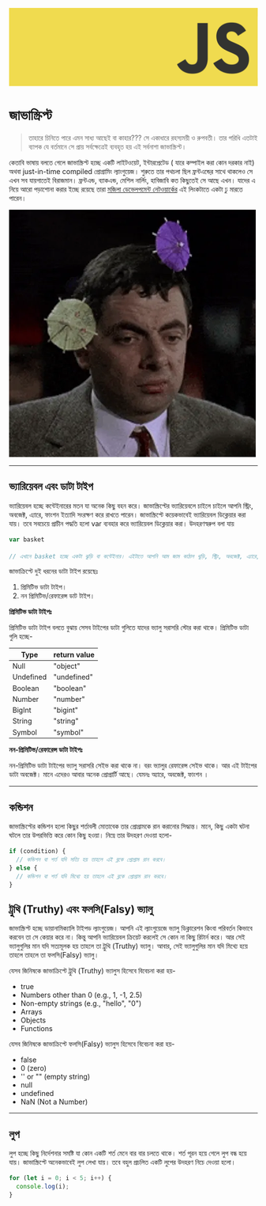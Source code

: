 ![JavaScript Logo](./../assests/js-banner.png)
# জাভাস্ক্রিপ্ট
> তাহারে চিনিতে পারে এমন সাধ্য আছেই বা কাহার??? সে একাধারে রহস্যময়ী ও রুপবতী। তার পরিধি এতটাই ব্যাপক যে বর্তমানে সে প্রায় সর্বক্ষেত্রেই ব্যবহৃত হয় এই সর্বনাশা জাভাস্ক্রিপ্ট।

কেতাবি ভাষায় বলতে গেলে জাভাস্ক্রিপ্ট হচ্ছে একটি লাইটওয়েট, ইন্টারপ্রেটেড ( যারে কম্পাইল করা কোন দরকার নাই) অথবা just-in-time compiled প্রোগ্রামিং ল্যাংগুয়েজ।
শুরুতে তার পথচলা ছিল ফ্রন্টএন্ডে্র সাথে থাকলেও সে এখন সব যায়গাতেই বিরাজমান। ফ্রন্টএন্ড, ব্যাকএন্ড, মেশিল নার্লিং, হাবিজাবি কত কিছুতেই সে আছে এখন।
যাদের এ নিয়ে আরো পড়াশোনা করার ইচ্ছে রয়েছে তারা [মজিলা ডেভেলপমেন্ট নেটওয়ার্কের](https://developer.mozilla.org/en-US/docs/Learn/JavaScript/First_steps/What_is_JavaScript) এই লিংকটাতে একটা ঢু মারতে পারেন।

![কনফিউজড মিঃ বিন](./../assests/mr-been.webp)

---

## ভ্যারিয়েবল এবং ডাটা টাইপ
ভ্যারিয়েবল হচ্ছে কন্টেইনারের মতন যা অনেক কিছু বহন করে। জাভাস্ক্রিপ্টের ভ্যারিয়েবলে চাইলে চাইলে আপনি স্ট্রিং, অবজেক্ট, এ্যারে, ফাংশন ইত্যাদি সংরক্ষণ করে রাখতে পারেন। জাভাস্ক্রিপ্টে কয়েকভাবেই ভ্যারিয়েবল ডিক্লেয়ার করা যায়। তবে সবচেয়ে প্রাচীন পদ্ধতি হলো var ব্যবহার করে ভ্যারিয়েবল ডিক্লেয়ার করা। উদহরণস্বরুপ বলা যায়

```js
var basket

// এখানে basket হচ্ছে একটা ঝুড়ি বা কন্টেইনার। এইটাতে আপনি আম জাম কাঠাল থুড়ি, স্ট্রিং, অবজেক্ট, এ্যারে, ফাংশন ইত্যাদি সংরক্ষণ করে রাখতে পারবেন।
```
জাভাক্রিপ্টে দুই ধরনের ডাটা টাইপ রয়েছেঃ
1. প্রিমিটিভ ডাটা টাইপ। 
1. নন প্রিমিটিভ/রেফারেন্স ডাট টাইপ।

**প্রিমিটিভ ডাটা টাইপঃ**

প্রিমিটিভ ডাটা টাইপ বলতে বুঝায় সেসব টাইপের ডাটা গুলিতে যাদের ভ্যালু সরাসরি স্টোর করা থাকে। প্রিমিটিভ ডাটা গুলি হচ্ছে- 

| Type | return value |
| ----------- | ----------- |
| Null | "object" |
| Undefined | "undefined" |
| Boolean | "boolean" |
| Number | "number" |
| BigInt | "bigint" |
| String | "string" |
| Symbol | "symbol" |

**নন-প্রিমিটিভ/রেফারেন্স ডাটা টাইপঃ**

নন-প্রিমিটিভ ডাটা টাইপের ভ্যালু সরাসরি সেইভ করা থাকে না। বরং ভ্যালুর রেফারেন্স সেইভ থাকে। আর এই টাইপের ডাটা অবজেক্ট। মানে এদেরও আবার অনেক প্রোপ্রার্টি আছে। যেমনঃ অ্যারে, অবজেক্ট, ফাংশন ।

---

## কন্ডিশন
জাভাস্ক্রিপ্টের কন্ডিশন হলো কিছুর শর্তাবলী মোতাবেক তার প্রোগ্রামকে রান করানোর সিদ্ধান্ত। মানে, কিছু একটা ঘটনা ঘটলে তার উপরভিত্তি করে কোন কিছু হওয়া।
নিম্নে তার উদহরণ দেওয়া হলো-

```js
if (condition) {
  // কন্ডিশন বা শর্ত যদি সত্যি হয় তাহলে এই ব্লকে প্রোগ্রাম রান করবে।
} else {
  // কন্ডিশন বা শর্ত যদি মিথ্যে হয় তাহলে এই ব্লকে প্রোগ্রাম রান করবে।
}
```

## ট্রুথি (Truthy) এবং ফলসি(Falsy) ভ্যালু

জাভাস্ক্রিপ্ট হচ্ছে ডায়ানামিক্যালি টাইপড ল্যাংগুয়েজ। আপনি এই ল্যাংগুয়েজে ভ্যালু ডিক্লারেশন কিংবা পরিবর্তন কিভাবে করবেন তা সে কেয়ার করে না। কিন্তু আপনি ভ্যারিয়েবল ক্রিয়েট করলেই সে কোন না কিছু রিটার্ন করে। আর সেই ভ্যালুগুলির মান যদি সত্যমূলক হয় তাহলে তা ট্রুথি (Truthy) ভ্যালু। আবার, সেই ভ্যালুগুলির মান যদি মিথ্যে হয়ে তাহলে তাহলে তা ফলসি(Falsy) ভ্যালু।

যেসব জিনিষকে জাভাক্রিপ্টে ট্রুথি (Truthy) ভ্যালুস হিসেবে বিবেচনা করা হয়-
- true
- Numbers other than 0 (e.g., 1, -1, 2.5)
- Non-empty strings (e.g., "hello", "0")
- Arrays
- Objects
- Functions

যেসব জিনিষকে জাভাক্রিপ্টে ফলসি(Falsy) ভ্যালুস হিসেবে বিবেচনা করা হয়-
- false
- 0 (zero)
- '' or "" (empty string)
- null
- undefined
- NaN (Not a Number)
---
## লুপ
লুপ হচ্ছে কিছু নির্দেশনার সমষ্টি যা কোন একটি শর্ত মেনে বার বার চলতে থাকে। শর্ত পূরন হয়ে গেলে লুপ বন্ধ হয়ে যায়।
জাভাস্ক্রিপ্টে অনেকভাবেই লুপ লেখা যায়। তবে বহুল প্রচলিত একটি লুপের উদহরণ নিচে দেওয়া হলো।
```js
for (let i = 0; i < 5; i++) {
  console.log(i);
}
```